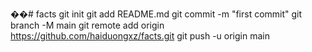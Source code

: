 ��# facts
git init
git add README.md
git commit -m "first commit"
git branch -M main
git remote add origin https://github.com/haiduongxz/facts.git
git push -u origin main

